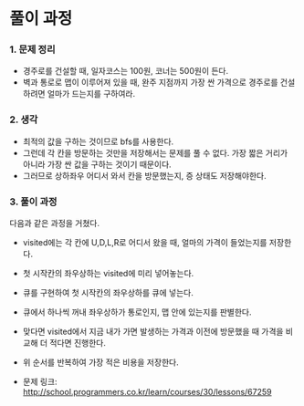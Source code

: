 # 풀이 과정
### 1. 문제 정리
- 경주로를 건설할 때, 일자코스는 100원, 코너는 500원이 든다.
- 벽과 통로로 맵이 이루어져 있을 때, 완주 지점까지 가장 싼 가격으로 경주로를 건설하려면 얼마가 드는지를 구하여라.

### 2. 생각
- 최적의 값을 구하는 것이므로 bfs를 사용한다.
- 그런데 각 칸을 방문하는 것만을 저장해서는 문제를 풀 수 없다. 가장 짧은 거리가 아니라 가장 싼 값을 구하는 것이기 때문이다.
- 그러므로 상하좌우 어디서 와서 칸을 방문했는지, 증 상태도 저장해야한다.

### 3. 풀이 과정
다음과 같은 과정을 거쳤다.
- visited에는 각 칸에 U,D,L,R로 어디서 왔을 때, 얼마의 가격이 들었는지를 저장한다.
- 첫 시작칸의 좌우상하는 visited에 미리 넣어놓는다.
- 큐를 구현하여 첫 시작칸의 좌우상하를 큐에 넣는다.
- 큐에서 하나씩 꺼내 좌우상하가 통로인지, 맵 안에 있는지를 판별한다.
- 맞다면 visited에서 지금 내가 가면 발생하는 가격과 이전에 방문했을 때 가격을 비교해 더 적다면 진행한다.
- 위 순서를 반복하여 가장 적은 비용을 저장한다.

- 문제 링크: http://school.programmers.co.kr/learn/courses/30/lessons/67259

